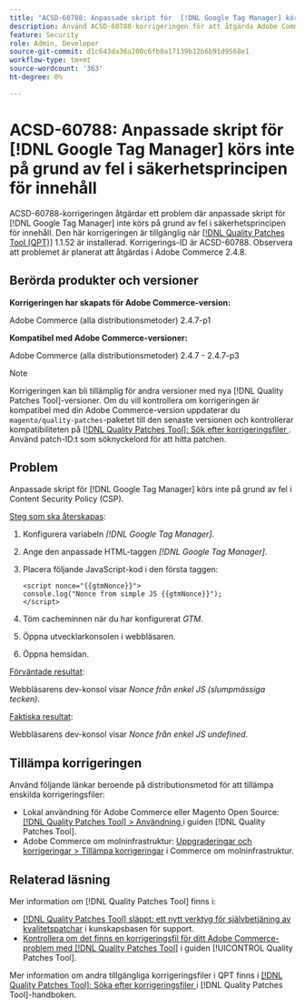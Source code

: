 ```yaml
---
title: "ACSD-60788: Anpassade skript för  [!DNL Google Tag Manager] kördes inte på grund av CSP-fel"
description: Använd ACSD-60788-korrigeringen för att åtgärda Adobe Commerce-problemet där anpassade skript för  [!DNL Google Tag Manager]  inte körs på grund av fel i Content Security Policy (CSP).
feature: Security
role: Admin, Developer
source-git-commit: d1c643da36a200c6fb0a17139b12b6b91d9568e1
workflow-type: tm+mt
source-wordcount: '363'
ht-degree: 0%

---
```


# ACSD-60788: Anpassade skript för [!DNL Google Tag Manager] körs inte på grund av fel i säkerhetsprincipen för innehåll

ACSD-60788-korrigeringen åtgärdar ett problem där anpassade skript för [!DNL Google Tag Manager] inte körs på grund av fel i säkerhetsprincipen för innehåll. Den här korrigeringen är tillgänglig när [[!DNL Quality Patches Tool (QPT)]](https://experienceleague.adobe.com/en/docs/commerce-knowledge-base/kb/announcements/commerce-announcements/magento-quality-patches-released-new-tool-to-self-serve-quality-patches) 1.1.52 är installerad. Korrigerings-ID är ACSD-60788. Observera att problemet är planerat att åtgärdas i Adobe Commerce 2.4.8.

## Berörda produkter och versioner

**Korrigeringen har skapats för Adobe Commerce-version:**

Adobe Commerce (alla distributionsmetoder) 2.4.7-p1

**Kompatibel med Adobe Commerce-versioner:**

Adobe Commerce (alla distributionsmetoder) 2.4.7 - 2.4.7-p3

>[!NOTE]
>
>Korrigeringen kan bli tillämplig för andra versioner med nya [!DNL Quality Patches Tool]-versioner. Om du vill kontrollera om korrigeringen är kompatibel med din Adobe Commerce-version uppdaterar du `magento/quality-patches`-paketet till den senaste versionen och kontrollerar kompatibiliteten på [[!DNL Quality Patches Tool]: Sök efter korrigeringsfiler ](https://experienceleague.adobe.com/tools/commerce-quality-patches/index.html). Använd patch-ID:t som söknyckelord för att hitta patchen.

## Problem

Anpassade skript för [!DNL Google Tag Manager] körs inte på grund av fel i Content Security Policy (CSP).

<u>Steg som ska återskapas</u>:

1. Konfigurera variabeln *[!DNL Google Tag Manager]*.
1. Ange den anpassade HTML-taggen *[!DNL Google Tag Manager]*.
1. Placera följande JavaScript-kod i den första taggen:

   ```
   <script nonce="{{gtmNonce}}">
   console.log("Nonce from simple JS {{gtmNonce}}");
   </script>
   ```

1. Töm cacheminnen när du har konfigurerat *GTM*.
1. Öppna utvecklarkonsolen i webbläsaren.
1. Öppna hemsidan.

<u>Förväntade resultat</u>:

Webbläsarens dev-konsol visar *Nonce från enkel JS (slumpmässiga tecken)*.

<u>Faktiska resultat</u>:

Webbläsarens dev-konsol visar *Nonce från enkel JS undefined*.

## Tillämpa korrigeringen

Använd följande länkar beroende på distributionsmetod för att tillämpa enskilda korrigeringsfiler:

* Lokal användning för Adobe Commerce eller Magento Open Source: [[!DNL Quality Patches Tool] > Användning ](/help/tools/quality-patches-tool/usage.md) i guiden [!DNL Quality Patches Tool].
* Adobe Commerce om molninfrastruktur: [Uppgraderingar och korrigeringar > Tillämpa korrigeringar](https://experienceleague.adobe.com/docs/commerce-cloud-service/user-guide/develop/upgrade/apply-patches.html) i Commerce om molninfrastruktur.

## Relaterad läsning

Mer information om [!DNL Quality Patches Tool] finns i:

* [[!DNL Quality Patches Tool] släppt: ett nytt verktyg för självbetjäning av kvalitetspatchar](https://experienceleague.adobe.com/en/docs/commerce-knowledge-base/kb/announcements/commerce-announcements/magento-quality-patches-released-new-tool-to-self-serve-quality-patches) i kunskapsbasen för support.
* [Kontrollera om det finns en korrigeringsfil för ditt Adobe Commerce-problem med  [!DNL Quality Patches Tool]](/help/tools/quality-patches-tool/patches-available-in-qpt/check-patch-for-magento-issue-with-magento-quality-patches.md) i guiden [!UICONTROL Quality Patches Tool].


Mer information om andra tillgängliga korrigeringsfiler i QPT finns i [[!DNL Quality Patches Tool]: Söka efter korrigeringsfiler ](https://experienceleague.adobe.com/tools/commerce-quality-patches/index.html) i [!DNL Quality Patches Tool]-handboken.
